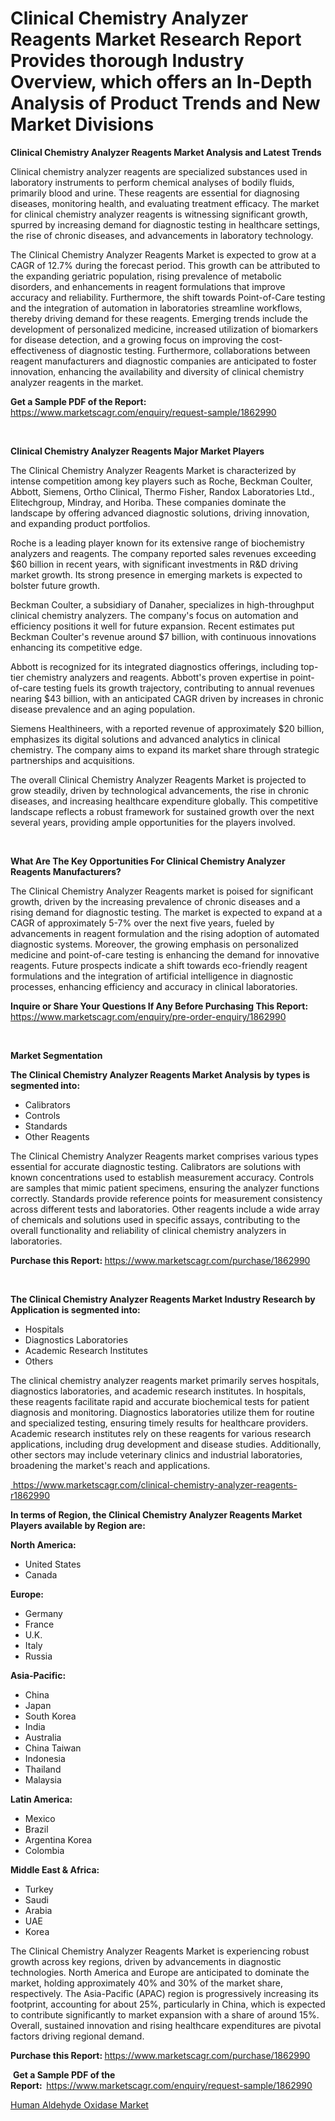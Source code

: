<p><h1>Clinical Chemistry Analyzer Reagents Market Research Report Provides thorough Industry Overview, which offers an In-Depth Analysis of Product Trends and New Market Divisions</h1></p><p><strong>Clinical Chemistry Analyzer Reagents Market Analysis and Latest Trends</strong></p>
<p><p>Clinical chemistry analyzer reagents are specialized substances used in laboratory instruments to perform chemical analyses of bodily fluids, primarily blood and urine. These reagents are essential for diagnosing diseases, monitoring health, and evaluating treatment efficacy. The market for clinical chemistry analyzer reagents is witnessing significant growth, spurred by increasing demand for diagnostic testing in healthcare settings, the rise of chronic diseases, and advancements in laboratory technology.</p><p>The Clinical Chemistry Analyzer Reagents Market is expected to grow at a CAGR of 12.7% during the forecast period. This growth can be attributed to the expanding geriatric population, rising prevalence of metabolic disorders, and enhancements in reagent formulations that improve accuracy and reliability. Furthermore, the shift towards Point-of-Care testing and the integration of automation in laboratories streamline workflows, thereby driving demand for these reagents. Emerging trends include the development of personalized medicine, increased utilization of biomarkers for disease detection, and a growing focus on improving the cost-effectiveness of diagnostic testing. Furthermore, collaborations between reagent manufacturers and diagnostic companies are anticipated to foster innovation, enhancing the availability and diversity of clinical chemistry analyzer reagents in the market.</p></p>
<p><strong>Get a Sample PDF of the Report:&nbsp;</strong> <a href="https://www.marketscagr.com/enquiry/request-sample/1862990?utm_campaign=2650&utm_medium=2&utm_source=Github&utm_content=ia&utm_term=05032025&utm_id=clinical-chemistry-analyzer-reagents">https://www.marketscagr.com/enquiry/request-sample/1862990</a></p>
<p>&nbsp;</p>
<p><strong>Clinical Chemistry Analyzer Reagents Major Market Players</strong></p>
<p><p>The Clinical Chemistry Analyzer Reagents Market is characterized by intense competition among key players such as Roche, Beckman Coulter, Abbott, Siemens, Ortho Clinical, Thermo Fisher, Randox Laboratories Ltd., Elitechgroup, Mindray, and Horiba. These companies dominate the landscape by offering advanced diagnostic solutions, driving innovation, and expanding product portfolios.</p><p>Roche is a leading player known for its extensive range of biochemistry analyzers and reagents. The company reported sales revenues exceeding $60 billion in recent years, with significant investments in R&D driving market growth. Its strong presence in emerging markets is expected to bolster future growth.</p><p>Beckman Coulter, a subsidiary of Danaher, specializes in high-throughput clinical chemistry analyzers. The company's focus on automation and efficiency positions it well for future expansion. Recent estimates put Beckman Coulter's revenue around $7 billion, with continuous innovations enhancing its competitive edge.</p><p>Abbott is recognized for its integrated diagnostics offerings, including top-tier chemistry analyzers and reagents. Abbott's proven expertise in point-of-care testing fuels its growth trajectory, contributing to annual revenues nearing $43 billion, with an anticipated CAGR driven by increases in chronic disease prevalence and an aging population.</p><p>Siemens Healthineers, with a reported revenue of approximately $20 billion, emphasizes its digital solutions and advanced analytics in clinical chemistry. The company aims to expand its market share through strategic partnerships and acquisitions.</p><p>The overall Clinical Chemistry Analyzer Reagents Market is projected to grow steadily, driven by technological advancements, the rise in chronic diseases, and increasing healthcare expenditure globally. This competitive landscape reflects a robust framework for sustained growth over the next several years, providing ample opportunities for the players involved.</p></p>
<p>&nbsp;</p>
<p><strong>What Are The Key Opportunities For Clinical Chemistry Analyzer Reagents Manufacturers?</strong></p>
<p><p>The Clinical Chemistry Analyzer Reagents market is poised for significant growth, driven by the increasing prevalence of chronic diseases and a rising demand for diagnostic testing. The market is expected to expand at a CAGR of approximately 5-7% over the next five years, fueled by advancements in reagent formulation and the rising adoption of automated diagnostic systems. Moreover, the growing emphasis on personalized medicine and point-of-care testing is enhancing the demand for innovative reagents. Future prospects indicate a shift towards eco-friendly reagent formulations and the integration of artificial intelligence in diagnostic processes, enhancing efficiency and accuracy in clinical laboratories.</p></p>
<p><strong>Inquire or Share Your Questions If Any Before Purchasing This Report:</strong> <a href="https://www.marketscagr.com/enquiry/pre-order-enquiry/1862990?utm_campaign=2650&utm_medium=2&utm_source=Github&utm_content=ia&utm_term=05032025&utm_id=clinical-chemistry-analyzer-reagents">https://www.marketscagr.com/enquiry/pre-order-enquiry/1862990</a></p>
<p>&nbsp;</p>
<p><strong>Market Segmentation</strong></p>
<p><strong>The Clinical Chemistry Analyzer Reagents Market Analysis by types is segmented into:</strong></p>
<p><ul><li>Calibrators</li><li>Controls</li><li>Standards</li><li>Other Reagents</li></ul></p>
<p><p>The Clinical Chemistry Analyzer Reagents market comprises various types essential for accurate diagnostic testing. Calibrators are solutions with known concentrations used to establish measurement accuracy. Controls are samples that mimic patient specimens, ensuring the analyzer functions correctly. Standards provide reference points for measurement consistency across different tests and laboratories. Other reagents include a wide array of chemicals and solutions used in specific assays, contributing to the overall functionality and reliability of clinical chemistry analyzers in laboratories.</p></p>
<p><strong>Purchase this Report:&nbsp;</strong><a href="https://www.marketscagr.com/purchase/1862990?utm_campaign=2650&utm_medium=2&utm_source=Github&utm_content=ia&utm_term=05032025&utm_id=clinical-chemistry-analyzer-reagents">https://www.marketscagr.com/purchase/1862990</a></p>
<p>&nbsp;</p>
<p><strong>The Clinical Chemistry Analyzer Reagents Market Industry Research by Application is segmented into:</strong></p>
<p><ul><li>Hospitals</li><li>Diagnostics Laboratories</li><li>Academic Research Institutes</li><li>Others</li></ul></p>
<p><p>The clinical chemistry analyzer reagents market primarily serves hospitals, diagnostics laboratories, and academic research institutes. In hospitals, these reagents facilitate rapid and accurate biochemical tests for patient diagnosis and monitoring. Diagnostics laboratories utilize them for routine and specialized testing, ensuring timely results for healthcare providers. Academic research institutes rely on these reagents for various research applications, including drug development and disease studies. Additionally, other sectors may include veterinary clinics and industrial laboratories, broadening the market's reach and applications.</p></p>
<p><a href="https://www.marketscagr.com/clinical-chemistry-analyzer-reagents-r1862990?utm_campaign=2650&utm_medium=2&utm_source=Github&utm_content=ia&utm_term=05032025&utm_id=clinical-chemistry-analyzer-reagents">&nbsp;https://www.marketscagr.com/clinical-chemistry-analyzer-reagents-r1862990</a></p>
<p><strong>In terms of Region, the Clinical Chemistry Analyzer Reagents Market Players available by Region are:</strong></p>
<p>
    <p> <strong> North America: </strong>
        <ul>
            <li>United States</li>
            <li>Canada</li>
        </ul>
        </p> 
    <p> <strong> Europe: </strong>
        <ul>
            <li>Germany</li>
            <li>France</li>
            <li>U.K.</li>
            <li>Italy</li>
            <li>Russia</li>
        </ul>
        </p> 
    <p> <strong> Asia-Pacific: </strong>
        <ul>
            <li>China</li>
            <li>Japan</li>
            <li>South Korea</li>
            <li>India</li>
            <li>Australia</li>
            <li>China Taiwan</li>
            <li>Indonesia</li>
            <li>Thailand</li>
            <li>Malaysia</li>
        </ul>
        </p> 
    <p> <strong> Latin America: </strong>
        <ul>
            <li>Mexico</li>
            <li>Brazil</li>
            <li>Argentina Korea</li>
            <li>Colombia</li>
        </ul>
        </p> 
    <p> <strong> Middle East & Africa: </strong>
        <ul>
            <li>Turkey</li>
            <li>Saudi</li>
            <li>Arabia</li>
            <li>UAE</li>
            <li>Korea</li>
        </ul>
    </p>
    </p>
<p><p>The Clinical Chemistry Analyzer Reagents Market is experiencing robust growth across key regions, driven by advancements in diagnostic technologies. North America and Europe are anticipated to dominate the market, holding approximately 40% and 30% of the market share, respectively. The Asia-Pacific (APAC) region is progressively increasing its footprint, accounting for about 25%, particularly in China, which is expected to contribute significantly to market expansion with a share of around 15%. Overall, sustained innovation and rising healthcare expenditures are pivotal factors driving regional demand.</p></p>
<p><strong>Purchase this Report: </strong><a href="https://www.marketscagr.com/purchase/1862990?utm_campaign=2650&utm_medium=2&utm_source=Github&utm_content=ia&utm_term=05032025&utm_id=clinical-chemistry-analyzer-reagents">https://www.marketscagr.com/purchase/1862990</a></p>
<p>&nbsp;<strong>Get a Sample PDF of the Report:&nbsp;&nbsp;</strong><a href="https://www.marketscagr.com/enquiry/request-sample/1862990?utm_campaign=2650&utm_medium=2&utm_source=Github&utm_content=ia&utm_term=05032025&utm_id=clinical-chemistry-analyzer-reagents">https://www.marketscagr.com/enquiry/request-sample/1862990</a></p>
<p><strong></strong></p>
<p><p><a href="https://github.com/bolalfredia7777/Market-Research-Report-List-1/blob/main/human-aldehyde-oxidase-market.md?utm_campaign=2650&utm_medium=2&utm_source=Github&utm_content=ia&utm_term=05032025&utm_id=clinical-chemistry-analyzer-reagents">Human Aldehyde Oxidase Market</a></p></p>